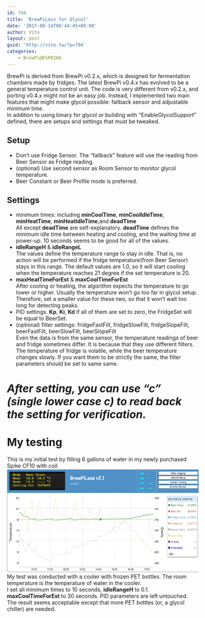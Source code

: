 ```yaml
---
id: 794
title: 'BrewPiLess for Glycol'
date: '2017-08-14T00:44:45+00:00'
author: Vito
layout: post
guid: 'http://vito.tw/?p=794'
categories:
    - BrewPi@ESP8266
---
```


BrewPi is derived from BrewPi v0.2.x, which is designed for fermentation chambers made by fridges. The latest BrewPi v0.4.x has evolved to be a general temperature control unit. The code is very different from v0.2.x, and porting v0.4.x might not be an easy job. Instead, I implemented two main features that might make glycol possible: fallback sensor and adjustable minimum time.  
In addition to using binary for glycol or building with “EnableGlycolSupport” defined, there are setups and settings that must be tweaked.

## Setup

- Don’t use Fridge Sensor. The “fallback” feature will use the reading from Beer Sensor as Fridge reading.
- (optional) Use second sensor as Room Sensor to monitor glycol temperature.
- Beer Constant or Beer Profile mode is preferred.

## Settings

- minimum times: including **minCoolTime**, **minCoolIdleTime**, **minHeatTime**, **minHeatIdleTime**,and **deadTime**  
    All except **deadTime** are self-explanatory. **deadTime** defines the minimum idle time between heating and cooling, and the waiting time at power-up. 10 seconds seems to be good for all of the values.
- **idleRangeH** &amp; **idleRangeL**  
    The values define the temperature range to stay in idle. That is, no action will be performed if the fridge temperature(from Beer Sensor) stays in this range. The default values are 1.0, so it will start cooling when the temperature reaches 21 degree if the set temperature is 20.
- **maxHeatTimeForEst** &amp; **maxCoolTimeForEst**  
    After cooling or heating, the algorithm expects the temperature to go lower or higher. Usually the temperature won’t go too far in glycol setup. Therefore, set a smaller value for these two, so that it won’t wait too long for detecting peaks.
- PID settings. **Kp**, **Ki**, **Kd** If all of them are set to zero, the FridgeSet will be equal to BeerSet.
- (optional) filter settings: fridgeFastFilt, fridgeSlowFilt, fridgeSlopeFilt, beerFastFilt, beerSlowFilt, beerSlopeFilt  
    Even the data is from the same sensor, the temperature readings of beer and fridge sometimes differ. It is because that they use different filters. The temperature of fridge is volatile, while the beer temperature changes slowly. If you want them to be strictly the same, the filter parameters should be set to same same.

# *After setting, you can use “c” (single lower case c) to read back the setting for verification.*

# My testing

This is my initial test by filling 6 gallons of water in my newly purchased Spike CF10 with coil.  
![glycol](/wp-content/uploads/2017/08/glycol.jpg)  
My test was conducted with a cooler with frozen PET bottles. The room temperature is the temperature of water in the cooler.  
I set all minimum times to 10 seconds, **idleRangeH** to 0.1. **maxCoolTimeForEst** to 30 seconds. PID parameters are left untouched. The result seems acceptable except that more PET bottles (or, a glycol chiller) are needed.